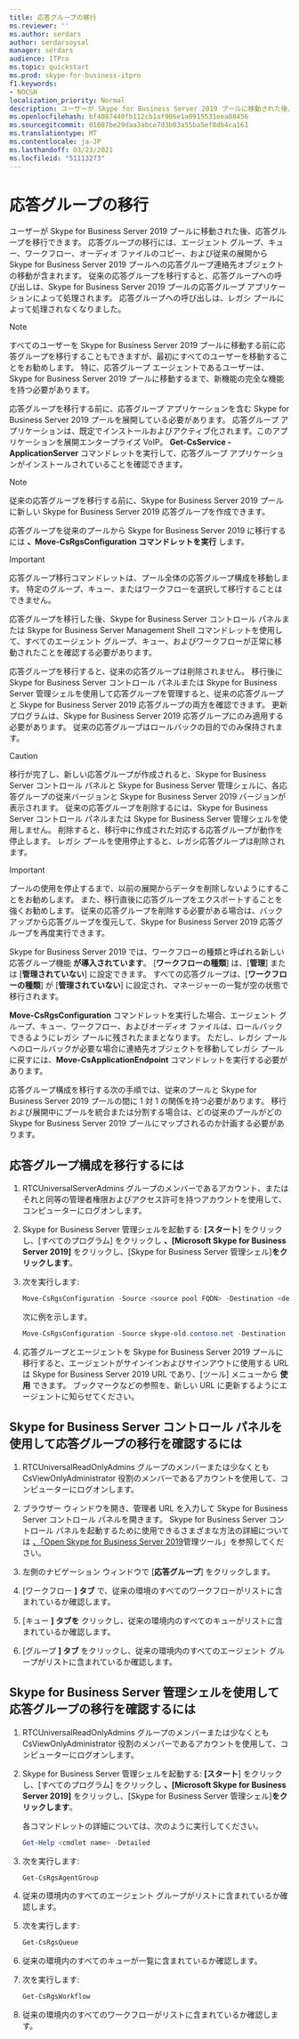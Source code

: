 ```yaml
---
title: 応答グループの移行
ms.reviewer: ''
ms.author: serdars
author: serdarsoysal
manager: serdars
audience: ITPro
ms.topic: quickstart
ms.prod: skype-for-business-itpro
f1.keywords:
- NOCSH
localization_priority: Normal
description: ユーザーが Skype for Business Server 2019 プールに移動された後、応答グループを移行できます。 応答グループの移行には、エージェント グループ、キュー、ワークフロー、オーディオ ファイルのコピー、および従来の展開から Skype for Business Server 2019 プールへの応答グループ連絡先オブジェクトの移動が含まれます。 従来の応答グループを移行すると、応答グループへの呼び出しは、Skype for Business Server 2019 プールの応答グループ アプリケーションによって処理されます。 応答グループへの呼び出しは、レガシ プールによって処理されなくなりました。
ms.openlocfilehash: bf4087440fb112cb1af906e1a0915531eea08456
ms.sourcegitcommit: 01087be29daa3abce7d3b03a55ba5ef8db4ca161
ms.translationtype: MT
ms.contentlocale: ja-JP
ms.lasthandoff: 03/23/2021
ms.locfileid: "51113273"
---
```

# <a name="migrate-response-groups"></a>応答グループの移行

ユーザーが Skype for Business Server 2019 プールに移動された後、応答グループを移行できます。 応答グループの移行には、エージェント グループ、キュー、ワークフロー、オーディオ ファイルのコピー、および従来の展開から Skype for Business Server 2019 プールへの応答グループ連絡先オブジェクトの移動が含まれます。 従来の応答グループを移行すると、応答グループへの呼び出しは、Skype for Business Server 2019 プールの応答グループ アプリケーションによって処理されます。 応答グループへの呼び出しは、レガシ プールによって処理されなくなりました。
  
> [!NOTE]
> すべてのユーザーを Skype for Business Server 2019 プールに移動する前に応答グループを移行することもできますが、最初にすべてのユーザーを移動することをお勧めします。 特に、応答グループ エージェントであるユーザーは、Skype for Business Server 2019 プールに移動するまで、新機能の完全な機能を持つ必要があります。 
  
応答グループを移行する前に、応答グループ アプリケーションを含む Skype for Business Server 2019 プールを展開している必要があります。 応答グループ アプリケーションは、既定でインストールおよびアクティブ化されます。このアプリケーションを展開エンタープライズ VoIP。 **Get-CsService -ApplicationServer** コマンドレットを実行して、応答グループ アプリケーションがインストールされていることを確認できます。 
  
> [!NOTE]
> 従来の応答グループを移行する前に、Skype for Business Server 2019 プールに新しい Skype for Business Server 2019 応答グループを作成できます。 
  
応答グループを従来のプールから Skype for Business Server 2019 に移行するには **、Move-CsRgsConfiguration コマンドレットを実行** します。 
  
> [!IMPORTANT]
> 応答グループ移行コマンドレットは、プール全体の応答グループ構成を移動します。 特定のグループ、キュー、またはワークフローを選択して移行することはできません。 
  
応答グループを移行した後、Skype for Business Server コントロール パネルまたは Skype for Business Server Management Shell コマンドレットを使用して、すべてのエージェント グループ、キュー、およびワークフローが正常に移動されたことを確認する必要があります。 
  
応答グループを移行すると、従来の応答グループは削除されません。 移行後に Skype for Business Server コントロール パネルまたは Skype for Business Server 管理シェルを使用して応答グループを管理すると、従来の応答グループと Skype for Business Server 2019 応答グループの両方を確認できます。 更新プログラムは、Skype for Business Server 2019 応答グループにのみ適用する必要があります。 従来の応答グループはロールバックの目的でのみ保持されます。 
  
> [!CAUTION]
> 移行が完了し、新しい応答グループが作成されると、Skype for Business Server コントロール パネルと Skype for Business Server 管理シェルに、各応答グループの従来バージョンと Skype for Business Server 2019 バージョンが表示されます。 従来の応答グループを削除するには、Skype for Business Server コントロール パネルまたは Skype for Business Server 管理シェルを使用しません。 削除すると、移行中に作成された対応する応答グループが動作を停止します。 レガシ プールを使用停止すると、レガシ応答グループは削除されます。 
  
> [!IMPORTANT]
> プールの使用を停止するまで、以前の展開からデータを削除しないようにすることをお勧めします。 また、移行直後に応答グループをエクスポートすることを強くお勧めします。 従来の応答グループを削除する必要がある場合は、バックアップから応答グループを復元して、Skype for Business Server 2019 応答グループを再度実行できます。 
  
Skype for Business Server 2019 では、ワークフローの種類と呼ばれる新しい応答グループ機能 **が導入されています**。 [**ワークフローの種類**] は、[**管理**] または [**管理されていない**] に設定できます。 すべての応答グループは、[**ワークフローの種類**] が [**管理されていない**] に設定され、マネージャーの一覧が空の状態で移行されます。 
  
**Move-CsRgsConfiguration** コマンドレットを実行した場合、エージェント グループ、キュー、ワークフロー、およびオーディオ ファイルは、ロールバックできるようにレガシ プールに残されたままとなります。 ただし、レガシ プールへのロールバックが必要な場合に連絡先オブジェクトを移動してレガシ プールに戻すには、**Move-CsApplicationEndpoint** コマンドレットを実行する必要があります。 
  
応答グループ構成を移行する次の手順では、従来のプールと Skype for Business Server 2019 プールの間に 1 対 1 の関係を持つ必要があります。 移行および展開中にプールを統合または分割する場合は、どの従来のプールがどの Skype for Business Server 2019 プールにマップされるのか計画する必要があります。
  
## <a name="to-migrate-response-group-configurations"></a>応答グループ構成を移行するには

1. RTCUniversalServerAdmins グループのメンバーであるアカウント、またはそれと同等の管理者権限およびアクセス許可を持つアカウントを使用して、コンピューターにログオンします。
    
2. Skype for Business Server 管理シェルを起動する: **[スタート**] をクリックし、[すべてのプログラム] をクリックし **、[Microsoft Skype for Business Server 2019]** をクリックし、[Skype for Business Server 管理シェル]**をクリックします**。
    
3. 次を実行します:  
    
   ```PowerShell
   Move-CsRgsConfiguration -Source <source pool FQDN> -Destination <destination pool FQDN>
   ```

    次に例を示します。
    
   ```PowerShell
   Move-CsRgsConfiguration -Source skype-old.contoso.net -Destination skype-new.contoso.net
   ```

4. 応答グループとエージェントを Skype for Business Server 2019 プールに移行すると、エージェントがサインインおよびサインアウトに使用する URL は Skype for Business Server 2019 URL であり、[ツール] メニューから **使用** できます。 ブックマークなどの参照を、新しい URL に更新するようにエージェントに知らせてください。 
    
## <a name="to-verify-response-group-migration-by-using-skype-for-business-server-control-panel"></a>Skype for Business Server コントロール パネルを使用して応答グループの移行を確認するには

1. RTCUniversalReadOnlyAdmins グループのメンバーまたは少なくとも CsViewOnlyAdministrator 役割のメンバーであるアカウントを使用して、コンピューターにログオンします。
    
2. ブラウザー ウィンドウを開き、管理者 URL を入力して Skype for Business Server コントロール パネルを開きます。 Skype for Business Server コントロール パネルを起動するために使用できるさまざまな方法の詳細については [、「Open Skype for Business Server 2019](/previous-versions/office/lync-server-2013/lync-server-2013-open-lync-server-administrative-tools)管理ツール」を参照してください。 
    <!-- The above link points to un-rebranded 2013 content we will need to discuss rebrand or bring forward -->
3. 左側のナビゲーション ウィンドウで [**応答グループ**] をクリックします。
    
4. [ワークフロー **] タブ** で、従来の環境のすべてのワークフローがリストに含まれているか確認します。 
    
5. [キュー **] タブを** クリックし、従来の環境内のすべてのキューがリストに含まれているか確認します。 
    
6. [グループ **] タブ** をクリックし、従来の環境内のすべてのエージェント グループがリストに含まれているか確認します。 
    
## <a name="to-verify-response-group-migration-by-using-skype-for-business-server-management-shell"></a>Skype for Business Server 管理シェルを使用して応答グループの移行を確認するには

1. RTCUniversalReadOnlyAdmins グループのメンバーまたは少なくとも CsViewOnlyAdministrator 役割のメンバーであるアカウントを使用して、コンピューターにログオンします。
    
2. Skype for Business Server 管理シェルを起動する: **[スタート**] をクリックし、[すべてのプログラム] をクリックし **、[Microsoft Skype for Business Server 2019]** をクリックし、[Skype for Business Server 管理シェル]**をクリックします**。
    
    各コマンドレットの詳細については、次のように実行してください。
    
   ```PowerShell
   Get-Help <cmdlet name> -Detailed
   ```

3. 次を実行します:  
    
   ```PowerShell
   Get-CsRgsAgentGroup
   ```

4. 従来の環境内のすべてのエージェント グループがリストに含まれているか確認します。
    
5. 次を実行します:  
    
   ```PowerShell
   Get-CsRgsQueue
   ```

6. 従来の環境内のすべてのキューが一覧に含まれているか確認します。
    
7. 次を実行します:  
    
   ```PowerShell
   Get-CsRgsWorkflow
   ```

8. 従来の環境内のすべてのワークフローがリストに含まれているか確認します。
